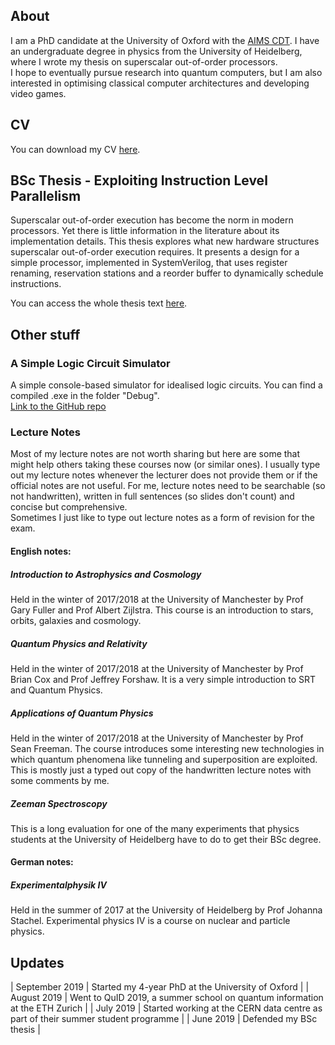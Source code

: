 ## About

I am a PhD candidate at the University of Oxford with the [AIMS CDT](aims.robots.ox.ac.uk). I have an undergraduate degree in physics from the University of Heidelberg, where I wrote my thesis on superscalar out-of-order processors. <br>
I hope to eventually pursue research into quantum computers, but I am also interested in optimising classical computer architectures and developing video games. <br>


## CV

You can download my CV [here](https://github.com/amanda-matthes/amanda-matthes.github.io/blob/master/docs/CV/cv.pdf). <br>


## BSc Thesis - Exploiting Instruction Level Parallelism

Superscalar out-of-order execution has become the norm in modern processors. Yet there is little information in the literature about its implementation details. This thesis explores what new hardware structures superscalar out-of-order execution requires. It presents a design for a simple processor, implemented in SystemVerilog, that uses register renaming, reservation stations and a reorder buffer to dynamically schedule instructions. <br>

You can access the whole thesis text [here](https://github.com/amanda-matthes/amanda-matthes.github.io/blob/master/docs/bachelor.pdf). <br>


## Other stuff

### A Simple Logic Circuit Simulator 

A simple console-based simulator for idealised logic circuits. You can find a compiled .exe in the folder "Debug". <br>
[Link to the GitHub repo](https://github.com/amanda-matthes/A-Simple-Logic-Circuit-Simulator) <br>


### Lecture Notes
Most of my lecture notes are not worth sharing but here are some that might help others taking these courses now (or similar ones).
I usually type out my lecture notes whenever the lecturer does not provide them or if the official notes are not useful. For me, lecture notes need to be searchable (so not handwritten), written in full sentences (so slides don't count) and concise but comprehensive. <br>
Sometimes I just like to type out lecture notes as a form of revision for the exam. <br>

#### English notes:

##### Introduction to Astrophysics and Cosmology
Held in the winter of 2017/2018 at the University of Manchester by Prof Gary Fuller and Prof Albert Zijlstra. This course is an introduction to stars, orbits, galaxies and cosmology.<br>

##### Quantum Physics and Relativity
Held in the winter of 2017/2018 at the University of Manchester by Prof Brian Cox and Prof Jeffrey Forshaw. It is a very simple introduction to SRT and Quantum Physics.<br>

##### Applications of Quantum Physics
Held in the winter of 2017/2018 at the University of Manchester by Prof Sean Freeman. The course introduces some interesting new technologies in which quantum phenomena like tunneling and superposition are exploited. This is mostly just a typed out copy of the handwritten lecture notes with some comments by me.<br>

##### Zeeman Spectroscopy
This is a long evaluation for one of the many experiments that physics students at the University of Heidelberg have to do to get their BSc degree.<br>

#### German notes:

##### Experimentalphysik IV
Held in the summer of 2017 at the University of Heidelberg by Prof Johanna Stachel. Experimental physics IV is a course on nuclear and particle physics. <br>


## Updates

| September 2019 | Started my 4-year PhD at the University of Oxford                                  |
| August 2019    | Went to QuID 2019, a summer school on quantum information at the ETH Zurich        |
| July 2019      | Started working at the CERN data centre as part of their summer student programme  |
| June 2019      | Defended my BSc thesis                                                             |





